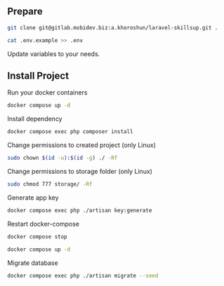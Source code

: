 ## Prepare

```bash
git clone git@gitlab.mobidev.biz:a.khoroshun/laravel-skillsup.git .
```

```bash
cat .env.example >> .env
```

Update variables to your needs.

## Install Project

Run your docker containers
```bash
docker compose up -d
```

Install dependency
```bash
docker compose exec php composer install
```

Change permissions to created project  (only Linux)
```bash
sudo chown $(id -u):$(id -g) ./ -Rf
```

Change permissions to storage folder (only Linux)
```bash
sudo chmod 777 storage/ -Rf
```

Generate app key
```bash
docker compose exec php ./artisan key:generate
```


Restart docker-compose
```bash
docker compose stop
```    
```bash
docker compose up -d
```    
                                                                                           
Migrate database                                                                           
```bash
docker compose exec php ./artisan migrate --seed          
```                                                                                        
                                                                                           
